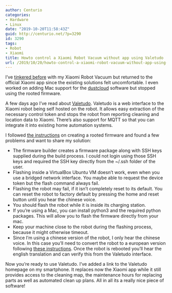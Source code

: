 ```yaml
---
author: Centurio
categories:
- Hardware
- Linux
date: "2019-10-20T11:58:43Z"
guid: http://centurio.net/?p=3290
id: 3290
tags:
- Robot
- Xiaomi
title: Howto control a Xiaomi Robot Vacuum without app using Valetudo
url: /2019/10/20/howto-control-a-xiaomi-robot-vacuum-without-app-using-valetudo/
---
```

I&#8217;ve [tinkered before](http://centurio.net/2018/03/08/diy-homekit-with-raspberry-pi-and-xiaomi-robot-vacuum/) with my Xiaomi Robot Vacuum but returned to the official Xiaomi app since the existing solutions felt uncomfortable. I even worked on adding Mac support for the [dustcloud](https://github.com/dgiese/dustcloud) software but stopped using the rooted firmware.

A few days ago I&#8217;ve read about [Valetudo](https://github.com/Hypfer/Valetudo). Valetudo is a web interface to the Xiaomi robot being self hosted on the robot. It allows easy extraction of the necessary control token and stops the robot from reporting cleaning and location data to Xiaomi. There&#8217;s also support for MQTT so that you can integrate it into existing home automation systems.

I followed [the instructions](https://github.com/Hypfer/Valetudo/wiki/Installation-Instructions) on creating a rooted firmware and found a few problems and want to share my solution:

  * The firmware builder creates a firmware package along with SSH keys supplied during the build process. I could not login using those SSH keys and required the SSH key directly from the ~/.ssh folder of the user.
  * Flashing inside a VirtualBox Ubuntu VM doesn&#8217;t work, even when you use a bridged network interface. You maybe able to request the device token but the flash command always fail.
  * Flashing the robot may fail, if it isn&#8217;t completely reset to its default. You can reset the robot to factory default by pressing the home and reset button until you hear the chinese voice.
  * You should flash the robot while it is inside its charging station.
  * If you&#8217;re using a Mac, you can install python3 and the required python packages. This will allow you to flash the firmware directly from your mac.
  * Keep your machine close to the robot during the flashing process, because it might otherwise timeout.
  * Since I&#8217;m using a chinese version of the robot, I only hear the chinese voice. In this case you&#8217;ll need to convert the robot to a european version following [these instructions](https://github.com/dgiese/dustcloud/wiki/Vacuum-Robots-CCC-to-CE-conversion). Once the robot is rebooted you&#8217;ll hear the english translation and can verify this from the Valetudo interface.

Now you&#8217;re ready to use Valetudo. I&#8217;ve added a link to the Valetudo homepage on my smartphone. It replaces now the Xiaomi app while it still provides access to the cleaning map, the maintenance hours for replacing parts as well as automated clean up plans. All in all its a really nice piece of software!